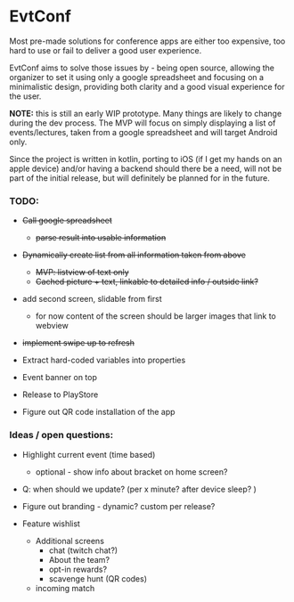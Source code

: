 # EvtConf

Most pre-made solutions for conference apps are either too expensive, too hard to use or fail to deliver
a good user experience.

EvtConf aims to solve those issues by - being open source, allowing the organizer to set it using only
a google spreadsheet and focusing on a minimalistic design, providing both clarity and a good visual experience for the user.


__NOTE:__ this is still an early WIP prototype. Many things are likely to change during the dev process.
The MVP will focus on simply displaying a list of events/lectures, taken from a google spreadsheet and will target Android only.

Since the project is written in kotlin, porting to iOS (if I get my hands on an apple device)
and/or having a backend should there be a need, will not be part of the initial release, 
but will definitely be planned for in the future.

### TODO:
* ~~Call google spreadsheet~~
  * ~~parse result into usable information~~

* ~~Dynamically create list from all information taken from above~~
  * ~~MVP: listview of text only~~
  * ~~Cached picture + text, linkable to detailed info / outside link?~~

* add second screen, slidable from first
  * for now content of the screen should be larger images that link to webview

* ~~implement swipe up to refresh~~
  
* Extract hard-coded variables into properties

* Event banner on top

* Release to PlayStore
* Figure out QR code installation of the app

### Ideas / open questions:

* Highlight current event (time based)
  * optional - show info about bracket on home screen?

* Q: when should we update? (per x minute? after device sleep? )
    
* Figure out branding - dynamic? custom per release?

* Feature wishlist
  * Additional screens
    * chat (twitch chat?)
    * About the team?
    * opt-in rewards?
    * scavenge hunt (QR codes)
  * incoming match